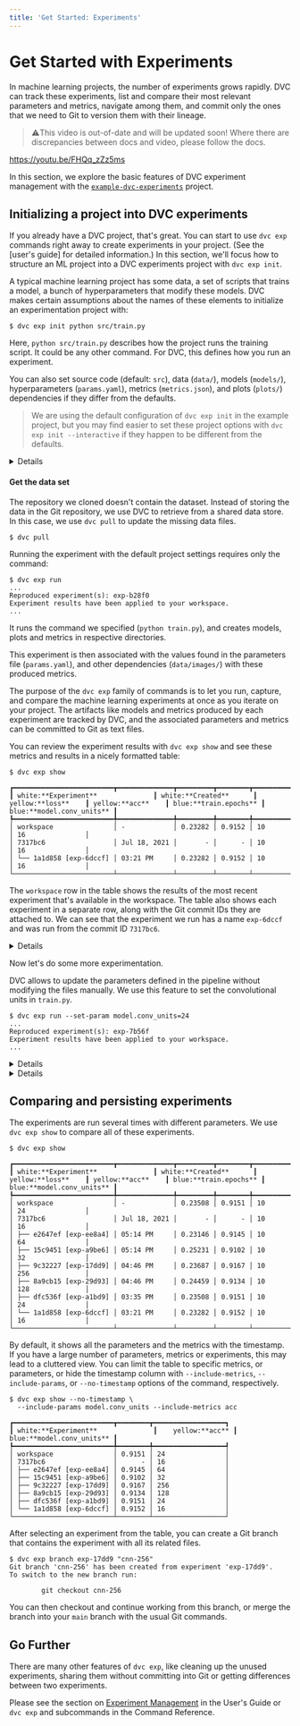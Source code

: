 ```yaml
---
title: 'Get Started: Experiments'
---
```


# Get Started with Experiments

In machine learning projects, the number of <abbr>experiments</abbr> grows
rapidly. DVC can track these experiments, list and compare their most relevant
parameters and metrics, navigate among them, and commit only the ones that we
need to Git to version them with their lineage.

> ⚠️This video is out-of-date and will be updated soon! Where there are
> discrepancies between docs and video, please follow the docs.

https://youtu.be/FHQq_zZz5ms

In this section, we explore the basic features of DVC experiment management with
the [`example-dvc-experiments`][ede] project.

[ede]: https://github.com/iterative/example-dvc-experiments

## Initializing a project into DVC experiments

If you already have a DVC project, that's great. You can start to use `dvc exp`
commands right away to create experiments in your project. (See the [user's
guide] for detailed information.) In this section, we'll focus how to structure
an ML project into a DVC experiments project with `dvc exp init`.

A typical machine learning project has some data, a set of scripts that trains a
model, a bunch of hyperparameters that modify these models. DVC makes certain
assumptions about the names of these elements to initialize an experimentation
project with:

```dvc
$ dvc exp init python src/train.py
```

Here, `python src/train.py` describes how the project runs the training script.
It could be any other command. For DVC, this defines how you run an experiment.

You can also set source code (default: `src`), data (`data/`), models
(`models/`), hyperparameters (`params.yaml`), metrics (`metrics.json`), and
plots (`plots/`) dependencies if they differ from the defaults.

> We are using the default configuration of `dvc exp init` in the example
> project, but you may find easier to set these project options with
> `dvc exp init --interactive` if they happen to be different from the defaults.

<details>

### ⚙️ Installing the example project

You can run the commands in this document after [installing] DVC, cloning the
example repository, installing the requirements, and pulling the data.

[installing]: /doc/install

#### Clone the project and create virtual environment

Please clone the project and create a virtual environment.

> We strongly recommend to create a virtual environment to keep the libraries we
> use isolated from the rest of your system. This prevents version conflicts.

```dvc
$ git clone https://github.com/iterative/example-dvc-experiments -b get-started
$ cd example-dvc-experiments
$ virtualenv .venv
$ . .venv/bin/activate
$ python -m pip install -r requirements.txt
```

</details>

#### Get the data set

The repository we cloned doesn't contain the dataset. Instead of storing the
data in the Git repository, we use DVC to retrieve from a shared data store. In
this case, we use `dvc pull` to update the missing data files.

```dvc
$ dvc pull
```

Running the experiment with the default project settings requires only the
command:

```dvc
$ dvc exp run
...
Reproduced experiment(s): exp-b28f0
Experiment results have been applied to your workspace.
...
```

It runs the command we specified (`python train.py`), and creates models, plots
and metrics in respective directories.

This experiment is then associated with the values found in the parameters file
(`params.yaml`), and other dependencies (`data/images/`) with these produced
metrics.

The purpose of the `dvc exp` family of commands is to let you run, capture, and
compare the machine learning experiments at once as you iterate on your project.
The artifacts like models and metrics produced by each experiment are tracked by
DVC, and the associated parameters and metrics can be committed to Git as text
files.

You can review the experiment results with `dvc exp show` and see these metrics
and results in a nicely formatted table:

```dvc
$ dvc exp show
```

```dvctable
┏━━━━━━━━━━━━━━━━━━━━━━━━━┳━━━━━━━━━━━━━━┳━━━━━━━━━┳━━━━━━━━┳━━━━━━━━━━━━━━┳━━━━━━━━━━━━━━━━━━┓
┃ white:**Experiment**              ┃ white:**Created**      ┃ yellow:**loss**    ┃ yellow:**acc**    ┃ blue:**train.epochs** ┃ blue:**model.conv_units** ┃
┡━━━━━━━━━━━━━━━━━━━━━━━━━╇━━━━━━━━━━━━━━╇━━━━━━━━━╇━━━━━━━━╇━━━━━━━━━━━━━━╇━━━━━━━━━━━━━━━━━━┩
│ workspace               │ -            │ 0.23282 │ 0.9152 │ 10           │ 16               │
│ 7317bc6                 │ Jul 18, 2021 │       - │      - │ 10           │ 16               │
│ └── 1a1d858 [exp-6dccf] │ 03:21 PM     │ 0.23282 │ 0.9152 │ 10           │ 16               │
└─────────────────────────┴──────────────┴─────────┴────────┴──────────────┴──────────────────┘
```

The `workspace` row in the table shows the results of the most recent experiment
that's available in the <abbr>workspace</abbr>. The table also shows each
experiment in a separate row, along with the Git commit IDs they are attached
to. We can see that the experiment we run has a name `exp-6dccf` and was run
from the commit ID `7317bc6`.

<details>

### ℹ️ If you used `dvc repro` before

Earlier versions of DVC uses `dvc repro` to run the pipeline. `dvc exp run`
supersedes `dvc repro` for most of the use cases. 

We use `dvc repro` to run the pipeline as found in the <abbr>workspace</abbr>.
All the parameters and dependencies are retrieved from the current workspace. It
doesn't use any specialized mechanism to track experiments.

When you have a large number of experiments that you don't want to commit all to
Git, it's better to use `dvc exp run`. It allows to change the parameters
quickly, can track the history of artifacts and has facilities to compare these
experiments easily.

</details>

Now let's do some more experimentation.

DVC allows to update the parameters defined in the pipeline without modifying
the files manually. We use this feature to set the convolutional units in
`train.py`.

```dvc
$ dvc exp run --set-param model.conv_units=24
...
Reproduced experiment(s): exp-7b56f
Experiment results have been applied to your workspace.
...
```

<details>

### ℹ️ More information about (Hyper)parameters and metrics

It's pretty common for data science pipelines to include configuration files
that define adjustable parameters to train a model, do pre-processing, etc. DVC
provides a mechanism for stages to depend on the values of specific sections of
such a file (YAML, JSON, TOML, and Python formats are supported).

The `train` stage is created with the following `dvc stage add` command. Notice
the arguments with `-p` option (short for `--params`)

```dvc
dvc stage add -n train \
                -d data/images/ \
                -d src/train.py \
                -p model.conv_units \
                -p train.epochs \
                -o models/model.h5 \
                --live metrics \
                python3 src/train.py
```

The `params` section defines the parameter dependencies of the `train` stage. By
default, DVC reads those values (`model.conv_units` and `train.epochs`) from
`params.yaml` file. You can also set the parameter file name by supplying it
before the parameter name, like `-p myparams.json:model.units`.

Here is the contents of `params.yaml` file:

```yaml
train:
  epochs: 10
model:
  conv_units: 16
```

When you use `--set-param`option for `dvc exp run`, DVC updates these values
with the values you set in the command line before running the experiment.

Metrics are what you use to evaluate your models. DVC allows any scalar values
to be used as metrics. It's able to track the metrics we defined in the code
with the Keras integration introduced recently. Before that, we were using
`--metrics` and `--metrics-no-cache` options of `dvc stage add` to define
metrics to DVC, and write the metrics in the code manually. Please see
`dvc metrics` for this kind of explicitly defined metrics.

</details>

<details>

### ⚙️ Run multiple experiments in parallel

Instead of running the experiments one-by-one, we can define them to run in a
batch. This is especially handy when you have long running experiments.

We add experiments to the queue using the `--queue` option of `dvc exp run`. We
also use `-S` (`--set-param`) to set a value for the parameter.

```dvc
$ dvc exp run --queue -S model.conv_units=32
Queued experiment '3cac8c6' for future execution.
$ dvc exp run --queue -S model.conv_units=64
Queued experiment '23660b6' for future execution.
$ dvc exp run --queue -S model.conv_units=128
Queued experiment '6591a57' for future execution.
$ dvc exp run --queue -S model.conv_units=256
Queued experiment '9109ea9' for future execution.
```

Next, run all (`--run-all`) queued experiments in parallel. You can specify the
number of parallel processes using `--jobs`:

```dvc
$ dvc exp run --run-all --jobs 2
```

</details>

## Comparing and persisting experiments

The experiments are run several times with different parameters. We use
`dvc exp show` to compare all of these experiments.

```dvc
$ dvc exp show
```

```dvctable
┏━━━━━━━━━━━━━━━━━━━━━━━━━┳━━━━━━━━━━━━━━┳━━━━━━━━━┳━━━━━━━━┳━━━━━━━━━━━━━━┳━━━━━━━━━━━━━━━━━━┓
┃ white:**Experiment**              ┃ white:**Created**      ┃ yellow:**loss**    ┃ yellow:**acc**    ┃ blue:**train.epochs** ┃ blue:**model.conv_units** ┃
┡━━━━━━━━━━━━━━━━━━━━━━━━━╇━━━━━━━━━━━━━━╇━━━━━━━━━╇━━━━━━━━╇━━━━━━━━━━━━━━╇━━━━━━━━━━━━━━━━━━┩
│ workspace               │ -            │ 0.23508 │ 0.9151 │ 10           │ 24               │
│ 7317bc6                 │ Jul 18, 2021 │       - │      - │ 10           │ 16               │
│ ├── e2647ef [exp-ee8a4] │ 05:14 PM     │ 0.23146 │ 0.9145 │ 10           │ 64               │
│ ├── 15c9451 [exp-a9be6] │ 05:14 PM     │ 0.25231 │ 0.9102 │ 10           │ 32               │
│ ├── 9c32227 [exp-17dd9] │ 04:46 PM     │ 0.23687 │ 0.9167 │ 10           │ 256              │
│ ├── 8a9cb15 [exp-29d93] │ 04:46 PM     │ 0.24459 │ 0.9134 │ 10           │ 128              │
│ ├── dfc536f [exp-a1bd9] │ 03:35 PM     │ 0.23508 │ 0.9151 │ 10           │ 24               │
│ └── 1a1d858 [exp-6dccf] │ 03:21 PM     │ 0.23282 │ 0.9152 │ 10           │ 16               │
└─────────────────────────┴──────────────┴─────────┴────────┴──────────────┴──────────────────┘
```

By default, it shows all the parameters and the metrics with the timestamp. If
you have a large number of parameters, metrics or experiments, this may lead to
a cluttered view. You can limit the table to specific metrics, or parameters, or
hide the timestamp column with `--include-metrics`, `--include-params`, or
`--no-timestamp` options of the command, respectively.

```dvc
$ dvc exp show --no-timestamp \
  --include-params model.conv_units --include-metrics acc
```

```dvctable
┏━━━━━━━━━━━━━━━━━━━━━━━━━┳━━━━━━━━┳━━━━━━━━━━━━━━━━━━┓
┃ white:**Experiment**              ┃    yellow:**acc** ┃ blue:**model.conv_units** ┃
┡━━━━━━━━━━━━━━━━━━━━━━━━━╇━━━━━━━━╇━━━━━━━━━━━━━━━━━━┩
│ workspace               │ 0.9151 │ 24               │
│ 7317bc6                 │      - │ 16               │
│ ├── e2647ef [exp-ee8a4] │ 0.9145 │ 64               │
│ ├── 15c9451 [exp-a9be6] │ 0.9102 │ 32               │
│ ├── 9c32227 [exp-17dd9] │ 0.9167 │ 256              │
│ ├── 8a9cb15 [exp-29d93] │ 0.9134 │ 128              │
│ ├── dfc536f [exp-a1bd9] │ 0.9151 │ 24               │
│ └── 1a1d858 [exp-6dccf] │ 0.9152 │ 16               │
└─────────────────────────┴────────┴──────────────────┘
```

After selecting an experiment from the table, you can create a Git branch that
contains the experiment with all its related files.

```dvc
$ dvc exp branch exp-17dd9 "cnn-256"
Git branch 'cnn-256' has been created from experiment 'exp-17dd9'.
To switch to the new branch run:

        git checkout cnn-256
```

You can then checkout and continue working from this branch, or merge the branch
into your `main` branch with the usual Git commands.

## Go Further

There are many other features of `dvc exp`, like cleaning up the unused
experiments, sharing them without committing into Git or getting differences
between two experiments.

Please see the section on
[Experiment Management](/doc/user-guide/experiment-management) in the User's
Guide or `dvc exp` and subcommands in the Command Reference.
